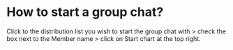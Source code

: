 # How to start a group chat?

<p class="no-margin">Click to the distribution list you wish to start the group chat with &gt; check the box next to the Member name &gt; click on Start chart at the top right.</p>

<Intercom />
<Clarity />
<GoogleAnalytics />

